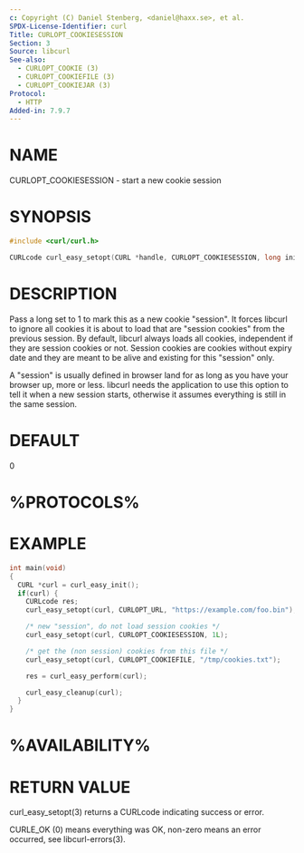 ```yaml
---
c: Copyright (C) Daniel Stenberg, <daniel@haxx.se>, et al.
SPDX-License-Identifier: curl
Title: CURLOPT_COOKIESESSION
Section: 3
Source: libcurl
See-also:
  - CURLOPT_COOKIE (3)
  - CURLOPT_COOKIEFILE (3)
  - CURLOPT_COOKIEJAR (3)
Protocol:
  - HTTP
Added-in: 7.9.7
---
```


# NAME

CURLOPT_COOKIESESSION - start a new cookie session

# SYNOPSIS

~~~c
#include <curl/curl.h>

CURLcode curl_easy_setopt(CURL *handle, CURLOPT_COOKIESESSION, long init);
~~~

# DESCRIPTION

Pass a long set to 1 to mark this as a new cookie "session". It forces libcurl
to ignore all cookies it is about to load that are "session cookies" from the
previous session. By default, libcurl always loads all cookies, independent if
they are session cookies or not. Session cookies are cookies without expiry
date and they are meant to be alive and existing for this "session" only.

A "session" is usually defined in browser land for as long as you have your
browser up, more or less. libcurl needs the application to use this option to
tell it when a new session starts, otherwise it assumes everything is still in
the same session.

# DEFAULT

0

# %PROTOCOLS%

# EXAMPLE

~~~c
int main(void)
{
  CURL *curl = curl_easy_init();
  if(curl) {
    CURLcode res;
    curl_easy_setopt(curl, CURLOPT_URL, "https://example.com/foo.bin");

    /* new "session", do not load session cookies */
    curl_easy_setopt(curl, CURLOPT_COOKIESESSION, 1L);

    /* get the (non session) cookies from this file */
    curl_easy_setopt(curl, CURLOPT_COOKIEFILE, "/tmp/cookies.txt");

    res = curl_easy_perform(curl);

    curl_easy_cleanup(curl);
  }
}
~~~

# %AVAILABILITY%

# RETURN VALUE

curl_easy_setopt(3) returns a CURLcode indicating success or error.

CURLE_OK (0) means everything was OK, non-zero means an error occurred, see
libcurl-errors(3).
